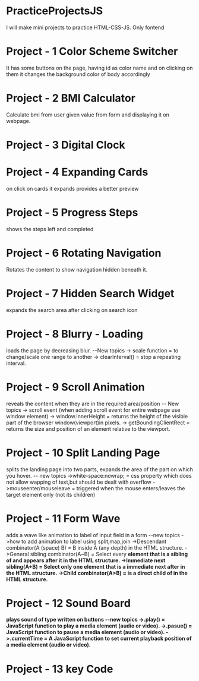 # PracticeProjectsJS
I will make mini projects to practice HTML-CSS-JS. Only fontend

# Project - 1 Color Scheme Switcher
It has some buttons on the page, having id as color name and on clicking on them it changes the background color of body accordingly

# Project - 2 BMI Calculator
Calculate bmi from user given value from form and displaying it on webpage.

# Project - 3 Digital Clock

# Project - 4 Expanding Cards
on click on cards it expands provides a better preview

# Project - 5 Progress Steps
shows the steps left and completed

# Project - 6 Rotating Navigation
Rotates the content to show navigation hidden beneath it.

# Project - 7 Hidden Search Widget
expands the search area after clicking on search icon

# Project - 8 Blurry - Loading
loads the page by decreasing blur.
--New topics 
    -> scale function = to change/scale one range to another
    -> clearInterval() = stop a repeating interval.

# Project - 9 Scroll Animation
reveals the content when they are in the required area/position
-- New topics
    -> scroll event (when adding scroll event for entire webpage use window element)
    -> window.innerHeight = returns the height of the visible part of the browser window(viewport)in pixels. 
    -> getBoundingClientRect = returns the size and position of an element relative to the viewport.

# Project - 10 Split Landing Page
splits the landing page into two parts, expands the area of the part on which you hover.
-- new topics
    ->white-space:nowrap; = css property which does not allow wapping of text,but should be dealt with overflow
    ->mouseenter/mouseleave = triggered when the mouse enters/leaves the target element only (not its children)

# Project - 11 Form Wave
adds a wave like animation to label of input field in a form
--new topics 
    ->how to add animation to label using split,map,join
    ->Descendant combinator(A (space) B) = B inside A (any depth) in the HTML structure.
    ->General sibling combinator(A~B) = Select every <B> element that is a sibling of <A> and appears after it in the HTML structure.
    ->Immediate next sibling(A+B) = Select only one <B> element that is a immediate next after <A> in the HTML structure.
    ->Child combinator(A>B) = <B> is a direct child of <A> in the HTML structure.

# Project - 12 Sound Board
plays sound of type written on buttons
--new topics
    ->.play() = JavaScript function to play a media element (audio or video).
    ->.pasue() = JavaScript function to pause a media element (audio or video).
    ->.currentTime = A JavaScript function to set current playback position of a media element (audio or video).

# Project - 13 key Code